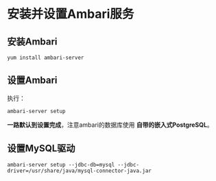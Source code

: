安装并设置Ambari服务
================================================================================
## 安装Ambari
```shell
yum install ambari-server
```

## 设置Ambari
执行：
```shell
ambari-server setup
```
**一路默认到设置完成**，注意ambari的数据库使用 **自带的嵌入式PostgreSQL**。

## 设置MySQL驱动
```shell
ambari-server setup --jdbc-db=mysql --jdbc-driver=/usr/share/java/mysql-connector-java.jar
```
